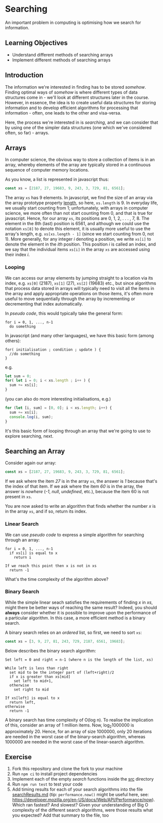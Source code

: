 # Searching

An important problem in computing is optimising how we search for information.

## Learning Objectives

- Understand different methods of searching arrays
- Implement different methods of searching arrays

## Introduction

The information we're interested in finding has to be stored _somehow_. Finding optimal ways of _somehow_ is where different types of data structures come in - we'll look at different structures later in the course. However, in essence, the idea is to create useful data structures for storing information and to develop efficient algorithms for processing that information - often, one leads to the other and visa-versa.

Here, the process we're interested in is _searching_, and we can consider that by using one of the simpler data structures (one which we've considered often, so far) - arrays.

## Arrays

In computer science, the obvious way to store a collection of items is in an array, whereby elements of the array are typically stored in a continuous sequence of computer memory locations.

As you know, a list is represented in javascript thus:

```js
const xs = [2187, 27, 19683, 9, 243, 3, 729, 81, 6561];
```

The array `xs` has 9 elements. In javascript, we find the size of an array via the array prototype property [length](https://developer.mozilla.org/en-US/docs/Web/JavaScript/Reference/Global_Objects/Array/length), so here, `xs.length` is 9. In everyday life, we usually start counting from 1; unfortunately, with arrays in computer science, we more often than not start counting from 0, and that is true for javascript. Hence, for our array `xs`, its positions are 0, 1, 2, . . . , 7, 8. The element in the 8th (last) position is 6561, and although we could use the notation `xs[8]` to denote this element, it is usually more useful to use the array's length, e.g. `xs[xs.length - 1]` (since we start counting from 0, not 1). More generally, for any integer _i_ denoting a position, we write `xs[i]` to denote the element in the _ith_ position. This position _i_ is called an index, and we say that the individual items `xs[i]` in the array `xs` are accessed using their index _i_.

### Looping

We can access our array elements by jumping straight to a location via its index, e.g. `xs[0]` (2187), `xs[1]` (27), `xs[2]` (19683) etc., but since algorithms that process data stored in arrays will typically need to visit all the items in the array and apply appropriate operations on those items, it's often more useful to move sequentially through the array by incrementing or decrementing that index automatically.

In _pseudo code_, this would typically take the general form:

```text
for i = 0, 1, ..., n-1
  do something
```

In javascript (and many other languages), we have this basic form (among others):

```text
for( initialisation ; condition ; update ) {
  //do something
}
```

e.g.

```js
let sum = 0;
for( let i = 0; i < xs.length ; i++ ) {
  sum += xs[i];
}
```

(you can also do more interesting initialisations, e.g.)

```js
for (let [i, sum] = [0, 0]; i < xs.length; i++) {
  sum += xs[i];
  console.log(i, sum);
}
```

It's this basic form of looping through an array that we're going to use to explore searching, next.

## Searching an Array

Consider again our array:

```js
const xs = [2187, 27, 19683, 9, 243, 3, 729, 81, 6561];
```

If we ask where the item _27_ is in the array `xs`, the answer is _1_ because that's the index of that item. If we ask where the item _60_ is in the array, the answer is _nowhere_ (_-1_, _null_, _undefined_, etc.), because the item 60 is not present in `xs`.

You are now asked to write an algorithm that finds whether the number _x_ is in the array `xs`, and if so, return its index.

### Linear Search  

We can use _pseudo code_ to express a simple algorithm for searching through an array:

```text
for i = 0, 1, ..., n-1
  if xs[i] is equal to x
    return i

If we reach this point then x is not in xs
  return -1
```

What's the time complexity of the algorithm above?

### Binary Search

While the simple linear seach satisfies the requirements of finding _x_ in _xs_, might there be better ways of reaching the same result? Indeed, you should **always** consider whether it is possible to improve upon the performance of a particular algorithm. In this case, a more efficient method is a binary search.

A binary search relies on an _ordered_ list, so first, we need to sort `xs`:

```js
const xs = [3, 9, 27, 81, 243, 729, 2187, 6561, 19683];
```

Below describes the binary search algorithm:

```text
Set left = 0 and right = n-1 (where n is the length of the list, xs)  

While left is less than right
  set mid to be the integer part of (left+right)/2
  if x is greater than xs[mid]
    set left to mid+1,
  otherwise 
    set right to mid

If xs[left] is equal to x
  return left,
otherwise 
  return -1
```

A binary search has time complexity of O(log n). To realise the implication of this, consider an array of 1 million items. Now, log<sub>2</sub>1000000 is approximately 20. Hence, for an array of size 1000000, only 20 iterations are needed in the worst case of the binary-search algorithm, whereas 1000000 are needed in the worst case of the linear-search algorithm.

## Exercise

1. Fork this repository and clone the fork to your machine
2. Run `npm ci` to install project dependencies
3. Implement each of the empty _search_ functions inside the [src](./src) directory
4. Run `npm run test` to test your code
5. Add timing results for each of your search algorithms into the file [searchResults.md](docs/searchResults.md) (tip: `performance.now()` might be useful here, see: https://developer.mozilla.org/en-US/docs/Web/API/Performance/now). Which ran fastest? And slowest? Given your understanding of Big O complexity of the different search algorithms, were those results what you expected? Add that summary to the file, too
